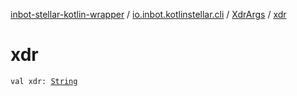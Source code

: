 [inbot-stellar-kotlin-wrapper](../../index.md) / [io.inbot.kotlinstellar.cli](../index.md) / [XdrArgs](index.md) / [xdr](./xdr.md)

# xdr

`val xdr: `[`String`](https://kotlinlang.org/api/latest/jvm/stdlib/kotlin/-string/index.html)